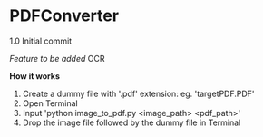 # PDFConverter

1.0 Initial commit

*Feature to be added*
OCR

**How it works**
1. Create a dummy file with '.pdf' extension: eg. 'targetPDF.PDF'
2. Open Terminal
3. Input 'python image_to_pdf.py <image_path> <pdf_path>'
4. Drop the image file followed by the dummy file in Terminal

